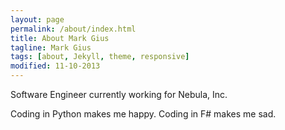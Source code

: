 ```yaml
---
layout: page
permalink: /about/index.html
title: About Mark Gius
tagline: Mark Gius
tags: [about, Jekyll, theme, responsive]
modified: 11-10-2013
---
```


Software Engineer currently working for Nebula, Inc.

Coding in Python makes me happy. Coding in F# makes me sad.
